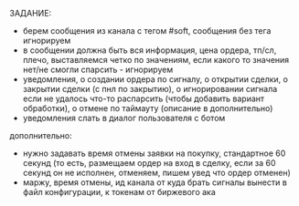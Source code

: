 ЗАДАНИЕ:
- берем сообщения из канала с тегом #soft, сообщения без  тега игнорируем
- в сообщении должна быть вся информация, цена ордера, тп/сл, плечо, выставляемся четко по значениям, если какого то значения нет/не смогли спарсить - игнорируем
- уведомления, о создании ордера по сигналу, о открытии сделки, о закрытии сделки (с пнл по закрытию), о игнорировании сигнала если не удалось что-то распарсить (чтобы добавить вариант обработки), о отмене по таймауту (описание в дополнительно)
- уведомления слать в диалог пользователя с ботом

дополнительно:
- нужно задавать время отмены заявки на покупку, стандартное 60 секунд (то есть, размещаем ордер на вход в сделку, если за 60 секунд он не исполнен, отменяем, пишем увед что ордер отменен)
- маржу, время отмены, ид канала от куда брать сигналы вынести в файл конфигурации, к токенам от биржевого ака